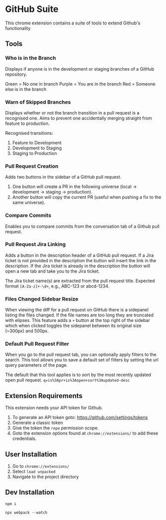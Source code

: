 # GitHub Suite

This chrome extension contains a suite of tools to extend Github's functionality

## Tools

### Who is in the Branch

Displays if anyone is in the development or staging branches of a GitHub repository.

Green = No one in branch
Purple = You are in the branch
Red = Someone else is in the branch

### Warn of Skipped Branches

Displays whether or not the branch transition in a pull request is a recognised one. Aims to prevent one accidentally merging straight from feature to production.

Recognised transitions:

1. Feature to Development
2. Development to Staging
3. Staging to Production

### Pull Request Creation

Adds two buttons in the sidebar of a GitHub pull request.

1. One button will create a PR in the following universe (local -> development -> staging -> production).
2. Another button will copy the current PR (useful when pushing a fix to the same universe).

### Compare Commits

Enables you to compare commits from the conversation tab of a Github pull request.

### Pull Request Jira Linking

Adds a button in the description header of a GitHub pull request. If a Jira ticket is not provided in the description the button will insert the link in the description. If the Jira ticket is already in the description the button will open a new tab and take you to the Jira ticket.

The Jira ticket name(s) are extracted from the pull request title. Expected format `[A-Za-z]+-\d+`, e.g., ABC-123 or abcd-1234.

### Files Changed Sidebar Resize

When viewing the diff for a pull request on GitHub there is a sidepanel listing the files changed. If the file names are too long they are truncated with elipses. This feature adds a `+` button at the top right of the sidebar which when clicked toggles the sidepanel between its original size (~300px) and 500px.

### Default Pull Request Filter

When you go to the pull request tab, you can optionally apply filters to the search. This tool allows you to save a default set of filters by setting the url query parameters of the page.

The default that this tool applies is to sort by the most recently updated open pull request.
`q=is%3Apr+is%3Aopen+sort%3Aupdated-desc`

## Extension Requirements

This extension needs your API token for Github.

1. To generate an API token goto: <https://github.com/settings/tokens>
2. Generate a classic token
3. Give the token the `repo` permission scope.
4. Goto the extension options found at `chrome://extensions/` to add these credentials.

## User Installation

1. Go to `chrome://extensions/`
2. Select `load unpacked`
3. Navigate to the project directory

## Dev Installation

`npm i`

`npx webpack --watch`
